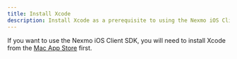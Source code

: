 ```yaml
---
title: Install Xcode
description: Install Xcode as a prerequisite to using the Nexmo iOS Client SDK
---
```


If you want to use the Nexmo iOS Client SDK, you will need to install Xcode from the [Mac App Store](https://apps.apple.com/gb/app/xcode/id497799835?mt=12) first.

